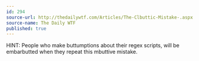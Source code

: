 ```yaml
---
id: 294
source-url: http://thedailywtf.com/Articles/The-Clbuttic-Mistake-.aspx
source-name: The Daily WTF
published: true
---
```


<p>HINT: People who make buttumptions about their regex scripts, will be embarbutted when they repeat this mbuttive mistake.</p>
 


